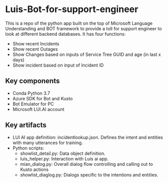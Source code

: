 # Luis-Bot-for-support-engineer
This is a repo of the python app built on the top of Microsoft Language Understanding and BOT framework to provide a toll for support engineer to look at different backend databases. It has four functions:
- Show recent Incidents
- Show recent Outages
- Show Changes based on inputs of Service Tree GUID and age (in last x days)
- Show incident based on input of Incident ID

## Key components
- Conda Python 3.7
- Azure SDK for Bot and Kusto
- Bot Emulator for PC
- Microsoft LUI.AI account

## Key artifacts
- LUI AI app definition: incidentlookup.json. Defines the intent and entities with many utterances for training.
- Python scripts:
  - showlist_detail.py: Data object definition.
  - luis_helper.py: Interaction with Luis ai app.
  - mian_dialog.py: Overall dialog flow controlling and calling out to Kusto actions
  - showlist_diaglog.py: Dialogs specific to the intentions and entities.

